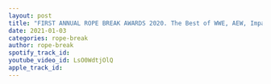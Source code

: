 ```yaml
---
layout: post
title: "FIRST ANNUAL ROPE BREAK AWARDS 2020. The Best of WWE, AEW, Impact Wrestling. The best of the best"
date: 2021-01-03
categories: rope-break
author: rope-break
spotify_track_id: 
youtube_video_id: LsO0WdtjOlQ
apple_track_id: 
---
```

